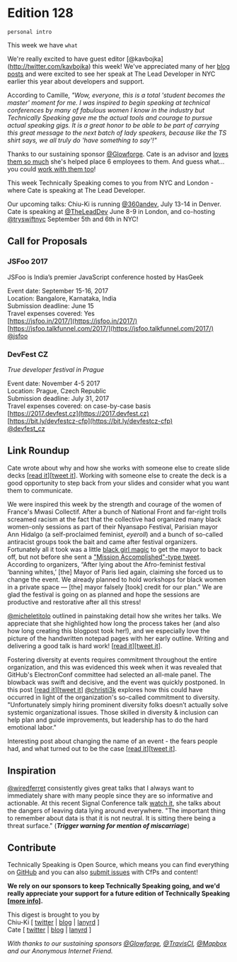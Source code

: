 # Edition 128

`personal intro`

This week we have `what`

We're really excited to have guest editor [@kavbojka] (http://twitter.com/kavbojka) this week! We've appreciated many of her [blog posts](https://camilleacey.com/blog/) and were excited to see her speak at The Lead Developer in NYC earlier this year about developers and support. 

According to Camille, _"Wow, everyone, this is a total 'student becomes the master' moment for me. I was inspired to begin speaking at technical conferences by many of fabulous women I know in the industry but Technically Speaking gave me the actual tools and courage to pursue actual speaking gigs. It is a great honor to be able to be part of carrying this great message to the next batch of lady speakers, because like the TS shirt says, we all truly do 'have something to say'!"_

Thanks to our sustaining sponsor [@Glowforge](http://twitter.com/glowforge). Cate is an advisor and [loves them so much](https://cate.blog/2015/10/21/lasers-and-practical-skills/) she's helped place 6 employees to them. And guess what... you could [work with them too](https://glowforge.com/jobs/)!

This week Technically Speaking comes to you from NYC and London - where Cate is speaking at The Lead Developer.

Our upcoming talks: Chiu-Ki is running [@360andev](http://twitter.com/360andev), July 13-14 in Denver. Cate is speaking at [@TheLeadDev](http://twitter.com/theleaddev) June 8-9 in London, and co-hosting [@tryswiftnyc](http://twitter.com/tryswiftnyc) September 5th and 6th in NYC! 


## Call for Proposals

### JSFoo 2017

JSFoo is India’s premier JavaScript conference hosted by HasGeek

Event date: September 15-16, 2017  
Location: Bangalore, Karnataka, India  
Submission deadline: June 15  
Travel expenses covered: Yes  
[https://jsfoo.in/2017/](https://jsfoo.in/2017/)  
[https://jsfoo.talkfunnel.com/2017/](https://jsfoo.talkfunnel.com/2017/)  
[@jsfoo](http://twitter.com/jsfoo)

### DevFest CZ
*True developer festival in Prague* 
 
Event date: November 4-5 2017  
Location: Prague, Czech Republic  
Submission deadline: July 31, 2017  
Travel expenses covered: on case-by-case basis  
[https://2017.devfest.cz](https://2017.devfest.cz)  
[https://bit.ly/devfestcz-cfp](https://bit.ly/devfestcz-cfp)  
[@devfest_cz](https://twitter.com/DevFest_CZ)


## Link Roundup

Cate wrote about why and how she works with someone else to create slide decks [[read it](https://cate.blog/2017/06/01/who-made-your-slides-not-me/)][[tweet it](https://twitter.com/home?status=%E2%80%9CWho%20Made%20Your%20Slides%3F%E2%80%9D%20%28Not%20Me%29%20%E2%80%93%20Accidentally%20in%20Code%20https%3A//cate.blog/2017/06/01/who-made-your-slides-not-me/%20via%20%40techspeakdigest)]. Working with someone else to create the deck is a good opportunity to step back from your slides and consider what you want them to communicate.

We were inspired this week by the strength and courage of the women of France's Mwasi Collectif. After a bunch of National Front and far-right trolls screamed racism at the fact that the collective had organized many black women-only sessions as part of their Nyansapo Festival, Parisian mayor Ann Hidalgo (a self-proclaimed feminist, *eyeroll*) and a bunch of so-called antiracist groups took the bait and came after festival organizers. Fortunately all it took was a little [black girl magic](http://www.refinery29.com/2017/04/149970/black-girl-magic-meaning) to get the mayor to back off, but not before she sent a ["Mission Accomplished"-type tweet](http://time.com/4797567/paris-mayor-black-feminist-festival/). According to organizers, “After lying about the Afro-feminist festival ‘banning whites,’ [the] Mayor of Paris lied again, claiming she forced us to change the event. We already planned to hold workshops for black women in a private space ― [the] mayor falsely [took] credit for our plan.” We are glad the festival is going on as planned and hope the sessions are productive and restorative after all this stress!

[@micheletitolo](http://twitter.com/micheletitolo) outlined in painstaking detail how she writes her talks. We appreciate that she highlighted how long the process takes her (and also how long creating this blogpost took her!), and we especially love the picture of the handwritten notepad pages with her early outline. Writing and delivering a good talk is hard work! [[read it](https://michele.io/how-i-create-talks/)][[tweet it](https://twitter.com/home?status=How%20I%20Create%20Talks%20%C2%B7%20Michele%20Titolo%20by%20%40micheletitolo%20https%3A//michele.io/how-i-create-talks/%20via%20%40techspeakdigest)].

Fostering diversity at events requires commitment throughout the entire organization, and this was evidenced this week when  it was revealed that GitHub's ElectronConf committee had selected an all-male panel. The blowback was swift and decisive, and the event was quickly postponed. In this post [[read it](https://subfictional.com/how-could-github-announce-an-all-male-conference-line-up-the-same-week-it-shares-results-from-an-oss-demographics-survey-with-3-women/)][[tweet it](https://twitter.com/home?status=How%20could%20GitHub%20announce%20an%20all-male%20conference%20line%20up%20the%20same%20week%20it%20shares%20results%20from%20an%20OSS%20demographics%20survey%20with%203%25%20women%3F%20%7C%20Subfictional%20Studios%20by%20%40christi3k%20https%3A//subfictional.com/how-could-github-announce-an-all-male-conference-line-up-the-same-week-it-shares-results-from-an-oss-demographics-survey-with-3-women/%20via%20%40techspeakdigest)] [@christi3k](http://twitter.com/christi3k) explores how this could have occurred in light of the organization's so-called commitment to diversity. "Unfortunately simply hiring prominent diversity folks doesn’t actually solve systemic organizational issues. Those skilled in diversity & inclusion can help plan and guide improvements, but leadership has to do the hard emotional labor." 

Interesting post about changing the name of an event - the fears people had, and what turned out to be the case [[read it](https://make.wordpress.org/community/2017/05/24/whats-in-a-name-organizing-wordcamps-and-developing-the-finnish-community/)][[tweet it](https://twitter.com/home?status=What%E2%80%99s%20in%20a%20name%3F%20Organizing%20WordCamps%20and%20developing%20the%20Finnish%20community%20%E2%80%93%20Make%20WordPress%20Community%20https%3A//make.wordpress.org/community/2017/05/24/whats-in-a-name-organizing-wordcamps-and-developing-the-finnish-community/%20via%20%40techspeakdigest)].

## Inspiration

[@wiredferret](http://twitter.com/wiredferret) consistently gives great talks that I always want to immediately share with many people since they are so informative and actionable. At this recent Signal Conference talk [watch it](https://youtu.be/93ewk2pooAw), she talks about the dangers of leaving data lying around everywhere. "The important thing to remember about data is that it is not neutral. It is sitting there being a threat surface." (***Trigger warning for mention of miscarriage***)

## Contribute

Technically Speaking is Open Source, which means you can find everything on [GitHub](https://github.com/catehstn/technically-speaking/) and you can also [submit issues](https://github.com/catehstn/technically-speaking/issues/new) with CfPs and content!

**We rely on our sponsors to keep Technically Speaking going, and we'd really appreciate your support for a future edition of Technically Speaking [[more info](http://www.techspeak.email/sponsorship/)].**  


This digest is brought to you by  
Chiu-Ki [ [twitter](https://twitter.com/chiuki) | [blog](http://blog.sqisland.com/) | [lanyrd](http://lanyrd.com/profile/chiuki/) ]  
Cate [ [twitter](https://twitter.com/catehstn) | [blog](http://www.cate.blog/) | [lanyrd](http://lanyrd.com/profile/catehstn/) ]

*With thanks to our sustaining sponsors [@Glowforge](http://twitter.com/glowforge), [@TravisCI](http://twitter.com/travisci), [@Mapbox](http://twitter.com/mapbox) and our Anonymous Internet Friend.*
